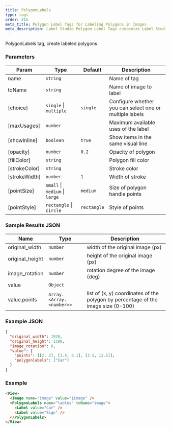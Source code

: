 ```yaml
---
title: PolygonLabels
type: tags
order: 415
meta_title: Polygon Label Tags for Labeling Polygons in Images
meta_description: Label Studio Polygon Label Tags customize Label Studio for labeling polygons in images for machine learning and data science projects.
---
```


PolygonLabels tag, create labeled polygons

### Parameters

| Param | Type | Default | Description |
| --- | --- | --- | --- |
| name | <code>string</code> |  | Name of tag |
| toName | <code>string</code> |  | Name of image to label |
| [choice] | <code>single</code> \| <code>multiple</code> | <code>single</code> | Configure whether you can select one or multiple labels |
| [maxUsages] | <code>number</code> |  | Maximum available uses of the label |
| [showInline] | <code>boolean</code> | <code>true</code> | Show items in the same visual line |
| [opacity] | <code>number</code> | <code>0.2</code> | Opacity of polygon |
| [fillColor] | <code>string</code> |  | Polygon fill color |
| [strokeColor] | <code>string</code> |  | Stroke color |
| [strokeWidth] | <code>number</code> | <code>1</code> | Width of stroke |
| [pointSize] | <code>small</code> \| <code>medium</code> \| <code>large</code> | <code>medium</code> | Size of polygon handle points |
| [pointStyle] | <code>rectangle</code> \| <code>circle</code> | <code>rectangle</code> | Style of points |

### Sample Results JSON

| Name | Type | Description |
| --- | --- | --- |
| original_width | <code>number</code> | width of the original image (px) |
| original_height | <code>number</code> | height of the original image (px) |
| image_rotation | <code>number</code> | rotation degree of the image (deg) |
| value | <code>Object</code> |  |
| value.points | <code>Array.&lt;Array.&lt;number&gt;&gt;</code> | list of (x, y) coordinates of the polygon by percentage of the image size (0-100) |

### Example JSON
```json
{
  "original_width": 1920,
  "original_height": 1280,
  "image_rotation": 0,
  "value": {
    "points": [[2, 2], [3.5, 8.1], [3.5, 12.6]],
    "polygonlabels": ["Car"]
  }
}
```

### Example
```html
<View>
  <Image name="image" value="$image" />
  <PolygonLabels name="lables" toName="image">
    <Label value="Car" />
    <Label value="Sign" />
  </PolygonLabels>
</View>
```
